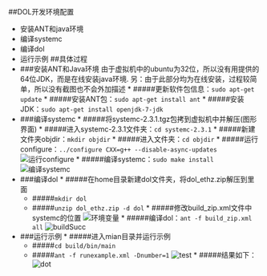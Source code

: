 ##DOL开发环境配置
  *  安装ANT和java环境
  *  编译systemc
  *  编译dol
  *  运行示例
##具体过程
  *  ###安装ANT和Java环境
  由于虚拟机中的ubuntu为32位，所以没有用提供的64位JDK，而是在线安装java环境. 另：由于此部分均为在线安装，过程较简单，所以没有截图也不会外加描述
    *  #####更新软件包信息：`sudo apt-get update`
    *  #####安装ANT包：`sudo apt-get install ant`
    *  #####安装JDK：`sudo apt-get install openjdk-7-jdk`
  *  ###编译systemc
   	*  #####将systemc-2.3.1.tgz包拷到虚拟机中并解压(图形界面)
   	*  #####进入systemc-2.3.1文件夹：`cd systemc-2.3.1`
   	*  #####新建文件夹objdir：`mkdir objdir`
   	*  #####进入文件夹：`cd objdir`
   	*  #####运行configure：`../configure CXX=g++ --disable-async-updates` ![运行configure](http://odu4grc0f.bkt.clouddn.com/configure.png)
   	*  #####编译systemc：`sudo make install` ![编译systemc](http://odu4grc0f.bkt.clouddn.com/make%20systemc.png)
  *  ###编译dol
    *  #####在home目录新建dol文件夹，将dol_ethz.zip解压到里面
        *  #####`mkdir dol`
        *  #####`unzip dol_ethz.zip -d dol`
    *  #####修改build_zip.xml文件中systemc的位置 ![环境变量](http://odu4grc0f.bkt.clouddn.com/build_zip.JPG)
    *  #####编译dol：`ant -f build_zip.xml all` ![buildSucc](http://odu4grc0f.bkt.clouddn.com/ant_f%20build_zip.png)
  *  ###运行示例
    *  #####进入mian目录并运行示例
        *  #####`cd build/bin/main`
        *  #####`ant -f runexample.xml -Dnumber=1` ![test](http://odu4grc0f.bkt.clouddn.com/%E7%BC%96%E8%AF%91dol.png)
    *  #####结果如下：
    ![dot](http://odu4grc0f.bkt.clouddn.com/%E6%8D%95%E8%8E%B7.JPG)
    